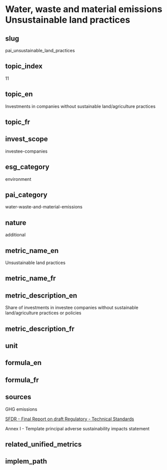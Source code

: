 # Water, waste and material emissions Unsustainable land practices


## slug

pai_unsustainable_land_practices

## topic_index

11

## topic_en

Investments in companies without sustainable land/agriculture practices

## topic_fr



## invest_scope

investee-companies

## esg_category

environment

## pai_category

water-waste-and-material-emissions

## nature

additional

## metric_name_en

Unsustainable land practices

## metric_name_fr



## metric_description_en

Share of investments in investee companies without sustainable land/agriculture practices or policies

## metric_description_fr



## unit



## formula_en



## formula_fr



## sources


GHG emissions  

[SFDR - Final Report on draft Regulatory - Technical Standards](https://www.eiopa.europa.eu/sites/default/files/publications/reports/jc-2021-03-joint-esas-final-report-on-rts-under-sfdr.pdf)  

Annex I - Template principal adverse sustainability impacts statement
 

## related_unified_metrics



## implem_path


            